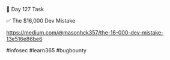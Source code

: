🎯 Day 127 Task


✅ The $16,000 Dev Mistake


https://medium.com/@masonhck357/the-16-000-dev-mistake-13e516e86be6


#infosec #learn365 #bugbounty
